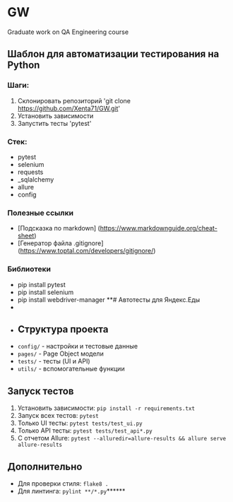 # GW
Graduate work on QA Engineering course

## Шаблон для автоматизации тестирования на Python

### Шаги:
1. Склонировать репозиторий 'git clone https://github.com/Xenta71/GW.git'
2. Установить зависимости
3. Запустить тесты 'pytest'

### Стек:
- pytest
- selenium
- requests
- _sqlalchemy
- allure
- config

### Полезные ссылки
- [Подсказка по markdown] (https://www.markdownguide.org/cheat-sheet)
- [Генератор файла .gitignore] (https://www.toptal.com/developers/gitignore/)

### Библиотеки
- pip install pytest
- pip install selenium
- pip install webdriver-manager
**# Автотесты для Яндекс.Еды
- 
- ## Структура проекта
- `config/` - настройки и тестовые данные
- `pages/` - Page Object модели
- `tests/` - тесты (UI и API)
- `utils/` - вспомогательные функции

## Запуск тестов
1. Установить зависимости: `pip install -r requirements.txt`
2. Запуск всех тестов: `pytest`
3. Только UI тесты: `pytest tests/test_ui.py`
4. Только API тесты: `pytest tests/test_api*.py`
5. С отчетом Allure: `pytest --alluredir=allure-results && allure serve allure-results`

## Дополнительно
- Для проверки стиля: `flake8 .`
- Для линтинга: `pylint **/*.py`******

